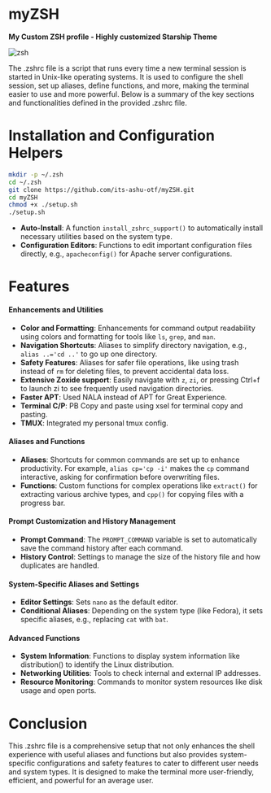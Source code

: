 # myZSH

**My Custom ZSH profile - Highly customized Starship Theme**

![zsh](https://github.com/its-ashu-otf/myZSH/assets/85825366/73b35652-787c-4c53-8475-124916615434)

The .zshrc file is a script that runs every time a new terminal session is started in Unix-like operating systems. It is used to configure the shell session, set up aliases, define functions, and more, making the terminal easier to use and more powerful. Below is a summary of the key sections and functionalities defined in the provided .zshrc file.

# Installation and Configuration Helpers

```bash
mkdir -p ~/.zsh
cd ~/.zsh
git clone https://github.com/its-ashu-otf/myZSH.git
cd myZSH
chmod +x ./setup.sh
./setup.sh
```

- **Auto-Install**: A function `install_zshrc_support()` to automatically install necessary utilities based on the system type.
- **Configuration Editors**: Functions to edit important configuration files directly, e.g., `apacheconfig()` for Apache server configurations.

# Features

#### Enhancements and Utilities

- **Color and Formatting**: Enhancements for command output readability using colors and formatting for tools like `ls`, `grep`, and `man`.
- **Navigation Shortcuts**: Aliases to simplify directory navigation, e.g., `alias ..='cd ..'` to go up one directory.
- **Safety Features**: Aliases for safer file operations, like using trash instead of `rm` for deleting files, to prevent accidental data loss.
- **Extensive Zoxide support**: Easily navigate with `z`, `zi`, or pressing Ctrl+f to launch zi to see frequently used navigation directories.
- **Faster APT**: Used NALA instead of APT for Great Experience.
- **Terminal C/P**: PB Copy and paste using xsel for terminal copy and pasting.
- **TMUX**: Integrated my personal tmux config.

#### Aliases and Functions

- **Aliases**: Shortcuts for common commands are set up to enhance productivity. For example, `alias cp='cp -i'` makes the `cp` command interactive, asking for confirmation before overwriting files.
- **Functions**: Custom functions for complex operations like `extract()` for extracting various archive types, and `cpp()` for copying files with a progress bar.

#### Prompt Customization and History Management

- **Prompt Command**: The `PROMPT_COMMAND` variable is set to automatically save the command history after each command.
- **History Control**: Settings to manage the size of the history file and how duplicates are handled.

#### System-Specific Aliases and Settings

- **Editor Settings**: Sets `nano` as the default editor.
- **Conditional Aliases**: Depending on the system type (like Fedora), it sets specific aliases, e.g., replacing `cat` with `bat`.

#### Advanced Functions

- **System Information**: Functions to display system information like distribution() to identify the Linux distribution.
- **Networking Utilities**: Tools to check internal and external IP addresses.
- **Resource Monitoring**: Commands to monitor system resources like disk usage and open ports.
  
# Conclusion

This .zshrc file is a comprehensive setup that not only enhances the shell experience with useful aliases and functions but also provides system-specific configurations and safety features to cater to different user needs and system types. It is designed to make the terminal more user-friendly, efficient, and powerful for an average user.
